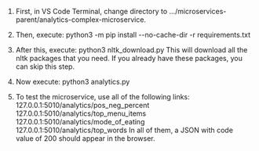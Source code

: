 1. First, in VS Code Terminal, change directory to .../microservices-parent/analytics-complex-microservice.

2. Then, execute:
    python3 -m pip install --no-cache-dir -r requirements.txt

3. After this, execute:
    python3 nltk_download.py
   This will download all the nltk packages that you need.
   If you already have these packages, you can skip this step.

4. Now execute:
    python3 analytics.py

5. To test the microservice, use all of the following links:
    127.0.0.1:5010/analytics/pos_neg_percent
    127.0.0.1:5010/analytics/top_menu_items
    127.0.0.1:5010/analytics/mode_of_eating
    127.0.0.1:5010/analytics/top_words
   In all of them, a JSON with code value of 200 should appear in the browser.